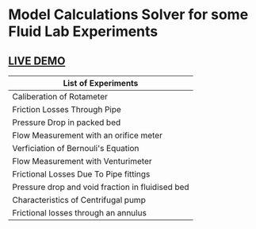# Model Calculations Solver for some Fluid Lab Experiments

## [LIVE DEMO](https://rohit-bindal.github.io/FluidLab/)

|List of Experiments |
|--- |
|Caliberation of Rotameter |
|Friction Losses Through Pipe |
|Pressure Drop in packed bed |
|Flow Measurement with an orifice meter |
|Verficiation of Bernouli's Equation |
|Flow Measurement with Venturimeter |
|Frictional Losses Due To Pipe fittings |
|Pressure drop and void fraction in fluidised bed |
|Characteristics of Centrifugal pump |
|Frictional losses through an annulus |
